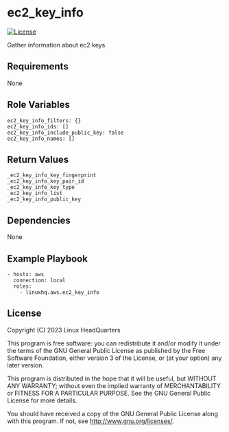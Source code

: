 # ec2\_key\_info

[![License](https://img.shields.io/badge/license-GPLv3-lightgreen)](https://www.gnu.org/licenses/gpl-3.0.en.html#license-text)

Gather information about ec2 keys

## Requirements

None

## Role Variables

    ec2_key_info_filters: {}
    ec2_key_info_ids: []
    ec2_key_info_include_public_key: false
    ec2_key_info_names: []

## Return Values

    _ec2_key_info_key_fingerprint
    _ec2_key_info_key_pair_id
    _ec2_key_info_key_type
    _ec2_key_info_list
    _ec2_key_info_public_key

## Dependencies

None

## Example Playbook

    - hosts: aws
      connection: local
      roles:
        - linuxhq.aws.ec2_key_info

## License

Copyright (C) 2023 Linux HeadQuarters

This program is free software: you can redistribute it and/or modify
it under the terms of the GNU General Public License as published by
the Free Software Foundation, either version 3 of the License, or
(at your option) any later version.

This program is distributed in the hope that it will be useful,
but WITHOUT ANY WARRANTY; without even the implied warranty of
MERCHANTABILITY or FITNESS FOR A PARTICULAR PURPOSE. See the
GNU General Public License for more details.

You should have received a copy of the GNU General Public License
along with this program. If not, see <http://www.gnu.org/licenses/>.

